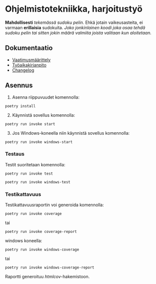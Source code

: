 # Ohjelmistotekniikka, harjoitustyö

**Mahdollisesti** *tekemässä sudoku pelin.* Ehkä jotain vaikeusasteita, ei varmaan **erillaisia** sudokuita. *Joko jonkinlainen koodi joka osaa tehdä sudoku pelin tai sitten jokin määrä valmiita joista valitaan kun aloitetaan.*

## Dokumentaatio
- [Vaatimusmäärittely](./dokumentaatio/vaatimusmaarittely.md)
- [Työaikakirjanpito](./dokumentaatio/tuntikirjanpito.md)
- [Changelog](./dokumentaatio/changelog.md)

## Asennus

1. Asenna riippuvuudet komennolla:

```
poetry install
```

2. Käynnistä sovellus komennolla:

```
poetry run invoke start
```

3. Jos Windows-koneella niin käynnistä sovellus komennolla:

```
poetry run invoke windows-start
```
### Testaus

Testit suoritetaan komennolla:

```
poetry run invoke test
```
```
poetry run invoke windows-test
```

### Testikattavuus

Testikattavuusraportin voi generoida komennolla:
```
poetry run invoke coverage
```
tai
```
poetry run invoke coverage-report
```
windows koneella:
```
poetry run invoke windows-coverage
```
tai
```
poetry run invoke windows-coverage-report
```


Raportti generoituu _htmlcov_-hakemistoon.

